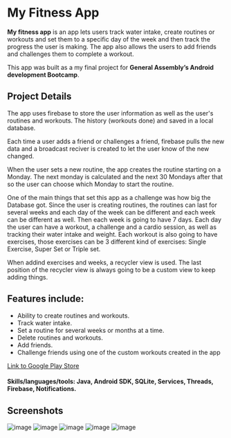 # My Fitness App

**My fitness app** is an app lets users track water intake, create routines or workouts and set them to a specific day of the week and then track the progress the user is making. The app also allows the users to add friends and challenges them to complete a workout.


This app was built as a my final project for **General Assembly’s Android development Bootcamp**.

## Project Details

The app uses firebase to store the user information as well as the user's routines and workouts. The history (workouts done) and saved in a local database.

Each time a user adds a friend or challenges a friend, firebase pulls the new data and a broadcast reciver is created to let the user know of the new changed.

When the user sets a new routine, the app creates the routine starting on a Monday. The next monday is calculated and the next 30 Mondays after that so the user can choose which Monday to start the routine.

One of the main things that set this app as a challenge was how big the Database got. Since the user is creating routines, the routines can last for several weeks and each day of the week can be different and each week can be different as well. Then each week is going to have 7 days. Each day the user can have a workout, a challenge and a cardio session, as well as tracking their water intake and weight. Each workout is also going to have exercises, those exercises can be 3 different kind of exercises: Single Exercise, Super Set or Triple set.

When addind exercises and weeks, a recycler view is used. The last position of the recycler view is always going to be a custom view to keep adding things.


## Features include:

- Ability to create routines and workouts.
- Track water intake.
- Set a routine for several weeks or months at a time.
- Delete routines and workouts.
- Add friends.
- Challenge friends using one of the custom workouts created in the app


[Link to Google Play Store](https://play.google.com/store/apps/details?id=my.app.ivonneortega.myfitnessapp)


#### Skills/languages/tools: Java, Android SDK, SQLite, Services, Threads, Firebase, Notifications.

## Screenshots

![image](/screenshots/1.png)
![image](/screenshots/2.png)
![image](/screenshots/3.png)
![image](/screenshots/4.png)
![image](/screenshots/5.png)




